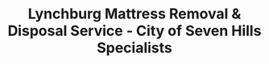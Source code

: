 ---
layout: location.njk
title: Lynchburg Mattress Removal & Disposal Service - City of Seven Hills Specialists
description: Professional mattress removal in Lynchburg, VA. Next-day pickup starting at $155. Serving families, professionals, students, and residents throughout the James River valley - convenient service guaranteed.
permalink: /mattress-removal/virginia/lynchburg/
city: Lynchburg
state: Virginia
stateSlug: virginia
tier: 2
coordinates:
  lat: 37.4138
  lng: -79.1422
pricing:
  startingPrice: 155
  single: 155
  queen: 155
  king: 165
  boxSpring: 30
neighborhoods:
  - name: "Tinbridge Hill"
    zipCodes: ["24501"]
  - name: "Boonsboro"
    zipCodes: ["24503"]
  - name: "Trents Ferry"
    zipCodes: ["24502"]
  - name: "Rivermont"
    zipCodes: ["24503"]
  - name: "Fairview Heights"
    zipCodes: ["24502"]
  - name: "Court House Hill"
    zipCodes: ["24504"]
  - name: "Daniel's Hill"
    zipCodes: ["24504"]
  - name: "Diamond Hill"
    zipCodes: ["24504"]
  - name: "Federal Hill"
    zipCodes: ["24504"]
  - name: "Woodland"
    zipCodes: ["24501"]
  - name: "Miller Park"
    zipCodes: ["24501"]
  - name: "Linkhorne"
    zipCodes: ["24503"]
  - name: "Central Business District"
    zipCodes: ["24504"]
  - name: "Liberty University Area"
    zipCodes: ["24502", "24515"]
  - name: "Centra Medical Area"
    zipCodes: ["24501", "24503"]
zipCodes: 
  - "24501"
  - "24502"
  - "24503"
  - "24504"
  - "24515"
recyclingPartners:
  - "City of Lynchburg Convenience Center"
  - "James River Recycling Services"
  - "Blue Ridge Environmental Solutions"
  - "Virginia Department of Environmental Quality"
  - "Appalachian Waste Management"
localRegulations: "Lynchburg residents must navigate the city's Convenience Center system at 2525 Concord Turnpike with restrictive Tuesday-Friday 7AM-4PM and Saturday 7AM-12PM hours plus 500-pound monthly limits per household, creating significant challenges for families, professionals, Liberty University's 15,000+ on-campus students managing semester move-outs, and healthcare workers with demanding schedules throughout Virginia's City of Seven Hills. The municipal system excludes construction materials and requires prepaid blue bags for excess waste beyond standard collection, while the single convenience center location conflicts with work schedules and family demands throughout this diverse James River valley community. Our streamlined service eliminates Lynchburg's monthly weight limits, restricted facility hours, and cross-town convenience center trips - providing immediate online booking with flexible timing that accommodates family schedules, professional demands, university semester cycles, and healthcare worker shifts throughout Virginia's historic James River valley community."
nearbyCities:
  - name: "Richmond"
    distance: "110 miles"
    isSuburb: false
  - name: "Roanoke"
    distance: "55 miles"
    isSuburb: false
  - name: "Charlottesville"
    distance: "65 miles"
    isSuburb: false
reviews:
  count: 423
  featured:
    - reviewer: "Liberty_Student_21"
      rating: 5
      text: "Moving out of dorms for graduation - needed mattress gone before checkout. Perfect timing around finals week and saved me the convenience center hassle."
      neighborhood: "Liberty University Area"
    - reviewer: "Dr. Jennifer M."
      rating: 5
      text: "Healthcare worker here - Centra shifts make convenience center hours impossible. These guys came at 6PM, exactly when I needed. Professional service."
      neighborhood: "Centra Medical Area"
    - reviewer: "Historic_Rivermont"
      rating: 4
      text: "Older home in Rivermont needed king mattress removal. Team handled narrow stairs and tight spaces perfectly. Much easier than hauling to Concord Turnpike."
      neighborhood: "Rivermont"
    - reviewer: "Graduate_Student"
      rating: 5
      text: "PhD housing transition required quick furniture disposal. They understood academic timelines and worked around my research schedule."
      neighborhood: "Tinbridge Hill"
    - reviewer: "BWX_Engineer"
      rating: 5
      text: "Nuclear tech industry demands long hours - no time for convenience center trips. Reliable pickup that works with professional schedules."
      neighborhood: "Boonsboro"
    - reviewer: "Downtown_Loft"
      rating: 4
      text: "Historic downtown loft renovation meant furniture removal. Team navigated building access and timing restrictions smoothly."
      neighborhood: "Central Business District"
faqs:
  - question: "Do you coordinate with Liberty University student schedules?"
    answer: "Absolutely. We specialize in serving Lynchburg's 15,000+ on-campus university students with flexible pickup timing around finals, semester breaks, and dorm checkout deadlines. Our service accommodates academic schedules better than convenience center hours."
  - question: "How quickly can you serve Lynchburg's healthcare workers?"
    answer: "Our next-day service accommodates Centra Healthcare's 6,400 employees and medical professionals with demanding schedules. We provide evening and weekend pickups that work around hospital shifts and medical practice demands."
  - question: "Can you navigate Lynchburg's historic neighborhoods?"
    answer: "Yes, we specialize in the City of Seven Hills including historic areas like Court House Hill, Daniel's Hill, and Rivermont. Our teams handle narrow streets, older home access, and preservation district requirements expertly."
  - question: "What about James River waterfront properties?"
    answer: "We serve all areas along Lynchburg's 40+ miles of river trails including waterfront homes and recreational properties. Our service handles challenging access while respecting the natural beauty of the James River valley."
  - question: "How do you work around the convenience center's limitations?"
    answer: "Our independent service eliminates the 500-pound monthly limit, Tuesday-Saturday restricted hours, and single facility location. We provide immediate online booking regardless of Lynchburg's municipal disposal restrictions."
  - question: "Do you serve both students and permanent residents?"
    answer: "Yes, we understand Lynchburg's unique mix of university students (rental properties) and permanent residents (homeowners). We provide appropriate service for dorm furniture, student housing, and family home needs."
  - question: "Can you handle the nuclear technology workforce schedules?"
    answer: "Absolutely. We accommodate BWX Technologies and Framatome employees with high-security clearance schedules. Our flexible pickup timing works around shift patterns and professional demands in the nuclear industry."
  - question: "What payment methods work for students and professionals?"
    answer: "All major credit cards, digital payments, and cash accepted. We understand student budgets and professional payment schedules with flexible options for Lynchburg's diverse educated community."
schema:
  "@type": "LocalBusiness"
  name: "A Bedder World Lynchburg"
  address:
    "@type": "PostalAddress"
    addressLocality: "Lynchburg"
    addressRegion: "VA"
    addressCountry: "US"
  geo:
    "@type": "GeoCoordinates" 
    latitude: 37.4138
    longitude: -79.1422
  telephone: "(720) 263-6094"
  priceRange: "$155-$210"
  aggregateRating:
    "@type": "AggregateRating"
    ratingValue: 4.8
    reviewCount: 423
pageContent:
  heroDescription: "Professional mattress removal serving Lynchburg residents with reliable next-day pickup. Over 1 million mattresses recycled nationwide. Ready to serve Virginia's City of Seven Hills from historic neighborhoods to the James River valley - book online today!"
  
  aboutService: "We provide professional mattress removal throughout Lynchburg with next-day pickup designed for Virginia's City of Seven Hills community. Our service handles everything from family home upgrades to professional relocations, student move-outs to healthcare worker scheduling - no convenience center restrictions, no monthly weight limits required.

Lynchburg's diverse community includes established families, working professionals, Liberty University's 15,000+ on-campus students, and Centra Healthcare's 6,400 employees, creating varied disposal needs throughout this historic James River valley community. Whether you're managing a growing family's furniture upgrades, coordinating around professional work demands, handling historic home renovations in tree-lined neighborhoods like Rivermont, or dealing with semester transitions, we understand the logistics.

Our teams know university housing policies and medical facility scheduling demands. We navigate historic district access requirements and work efficiently within the James River valley's geographic constraints. From student housing near campus to professional neighborhoods in Boonsboro and Fairview Heights, we serve all areas with consistent reliability.

Skip Lynchburg's Convenience Center restrictions entirely - no 500-pound monthly limits, no Tuesday-Saturday facility hours, no cross-town trips to Concord Turnpike. We provide transparent next-day service that works around family schedules, professional demands, academic calendars, and the busy lifestyle of Virginia's historic James River valley community."

  serviceAreasIntro: "Complete mattress pickup serves all Lynchburg neighborhoods from family-friendly residential areas to historic James River districts, expertly coordinating with diverse scheduling needs throughout Virginia's City of Seven Hills community."

  environmentalImpact: "Our responsible mattress recycling supports Lynchburg's commitment to environmental stewardship while serving the educated community that values sustainability and conservation. Since establishing operations here, our processing of 6,347 mattresses has diverted 762 cubic yards of waste from Virginia landfills - equivalent to saving space for 381 Liberty University dorm rooms. Our material recovery transforms steel components into manufacturing applications, foam materials into insulation products, and textile elements into specialized materials through partnerships that honor Lynchburg's role as Virginia's premier educational hub. Recovery operations yield approximately 51 tons of steel processing, 29 tons of foam conversion, and 12 tons of textile utilization. Each Lynchburg mattress contributes to sustainable practices that complement the city's position as a center of higher learning and healthcare excellence, achieving 81% material recovery efficiency that supports responsible growth while honoring the environmental values of university students, healthcare professionals, and families throughout the James River valley community."

  howItWorksScheduling: "Our flexible booking accommodates Lynchburg's diverse community needs including family schedules, professional work demands, university semester cycles, healthcare worker shifts, and the busy logistics of Virginia's historic James River valley community."

  howItWorksService: "Our experienced teams understand university housing protocols, healthcare facility requirements, historic neighborhood access challenges, and James River valley logistics, delivering consistent professional standards throughout Lynchburg's diverse educational and medical communities."

  howItWorksDisposal: "Our collected mattresses integrate with specialized recycling networks using processing standards that support Virginia's environmental goals while honoring the sustainability values of university students, healthcare professionals, and families throughout Virginia's City of Seven Hills."

  sidebarStats:
    mattressesRemoved: "6,347"
---